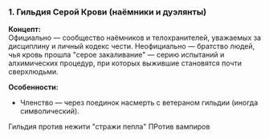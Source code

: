 ### **1. Гильдия Серой Крови (наёмники и дуэлянты)**

**Концепт:**  
Официально — сообщество наёмников и телохранителей, уважаемых за дисциплину и личный кодекс чести. Неофициально — братство людей, чья кровь прошла "серое закаливание" — серию испытаний и алхимических процедур, при которых выжившие становятся почти сверхлюдьми.

**Особенности:**

- Членство — через поединок насмерть с ветераном гильдии (иногда символический).


Гильдия против нежити "стражи пепла"
ПРотив вампиров
